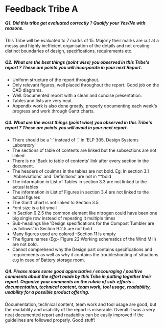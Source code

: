 # Feedback Tribe A
##### Q1. Did this tribe get evaluated correctly ? Qualify your Yes/No with reasons.
This Tribe will be evaluated to 7 marks of 15. Majorly their marks are cut at a messy and highly inefficient organisation of the details and not creating distinct boundaries of design, specifications, requirements etc.

##### Q2. What are the best things (point wise) you observed in this Tribe's report ? These are points you will incorporate in your next Report.
- Uniform structure of the report throughout.
- Only relevant figures, well placed throughout the report. Good job on the CAD diagrams. 
- Well. Documented report with a clean and concise presentation.
- Tables and lists are very neat.
- Appendix work is also done greatly, properly documenting each week's progress and work through Gantt charts.

##### Q3. What are the worst things (point wise) you observed in this Tribe's report ? These are points you will avoid in your next report.
-  There should be a ':' instead of ',' in 'ELP 305, Design Systems Laboratory'
- The sections of table of contents are linked but the subsections are not linked
- There is no 'Back to table of contents' link after every section in the document.
- The headers of coulmns in the tables are not bold. Eg: In section 3.1 'Abbreviations' and 'Definitions' are not in **bold
- The information in List of Tables in section 3.3 are not linked to the actual tables
- The information in List of Figures in section 3.4 are not linked to the actual figures
- The Gantt chart is not linked to Section 3.5
- Font size is a bit small
- In Section 9.2.5 the common element like nitrogen could have been one big single row instead of repeating it multiple times
- Sub-headings like 'Design specifications for the Compost Tumbler are as follows' in Section 9.2.5 are not bold
- Many figures used are colored
-Section 11 is empty
- The figure names (Eg:- Figure 22:Working schematics of the Wind Mill) are not bold.
- Cannot comprehend why the Design part contains specifications and requirements as well as why it contains the troubleshooting of situations e.g in case of Battery storage room.

##### Q4. Please make some good appreciative / encouraging / positive comments about the effort made by this Tribe in putting together their report. Organize your comments on the rubric of sub-efforts – documentation, technical content, team work, tool usage, readability, usability for a possible product offering.
Documentation, technical content, team work and tool usage are good, but the readablity and usability of the report is miserable. Overall it was a very neat documented report and readablity can be easily improved if the guidelines are followed properly. Good stuff!
